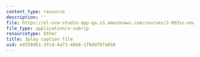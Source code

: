 ```yaml
---
content_type: resource
description: ''
file: https://ol-ocw-studio-app-qa.s3.amazonaws.com/courses/2-003sc-engineering-dynamics-fall-2011/ed358d613fcd4a7346b81f6ddf07a850_7kcWV6zlcRU.srt
file_type: application/x-subrip
resourcetype: Other
title: 3play caption file
uid: ed358d61-3fcd-4a73-46b8-1f6ddf07a850
---
```


